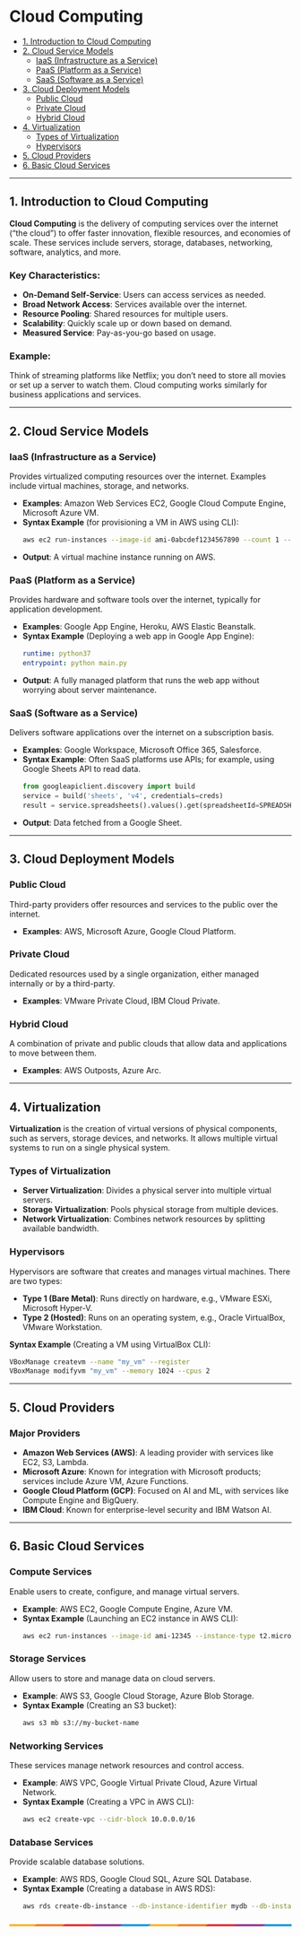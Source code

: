 # Cloud Computing

- [1. Introduction to Cloud Computing](#introduction-to-cloud-computing)
- [2. Cloud Service Models](#cloud-service-models)
    - [IaaS (Infrastructure as a Service)](#iaas-infrastructure-as-a-service)
    - [PaaS (Platform as a Service)](#paas-platform-as-a-service)
    - [SaaS (Software as a Service)](#saas-software-as-a-service)
- [3. Cloud Deployment Models](#cloud-deployment-models)
    - [Public Cloud](#public-cloud)
    - [Private Cloud](#private-cloud)
    - [Hybrid Cloud](#hybrid-cloud)
- [4. Virtualization](#virtualization)
    - [Types of Virtualization](#types-of-virtualization)
    - [Hypervisors](#hypervisors)
- [5. Cloud Providers](#cloud-providers)
- [6. Basic Cloud Services](#basic-cloud-services)

---

## 1. Introduction to Cloud Computing

**Cloud Computing** is the delivery of computing services over the internet (“the cloud”) to offer faster innovation, flexible resources, and economies of scale. These services include servers, storage, databases, networking, software, analytics, and more.

### Key Characteristics:
- **On-Demand Self-Service**: Users can access services as needed.
- **Broad Network Access**: Services available over the internet.
- **Resource Pooling**: Shared resources for multiple users.
- **Scalability**: Quickly scale up or down based on demand.
- **Measured Service**: Pay-as-you-go based on usage.

### Example:
Think of streaming platforms like Netflix; you don’t need to store all movies or set up a server to watch them. Cloud computing works similarly for business applications and services.

---

## 2. Cloud Service Models

### IaaS (Infrastructure as a Service)
Provides virtualized computing resources over the internet. Examples include virtual machines, storage, and networks.

- **Examples**: Amazon Web Services EC2, Google Cloud Compute Engine, Microsoft Azure VM.
- **Syntax Example** (for provisioning a VM in AWS using CLI):
  ```bash
  aws ec2 run-instances --image-id ami-0abcdef1234567890 --count 1 --instance-type t2.micro --key-name MyKeyPair
  ```
- **Output**: A virtual machine instance running on AWS.

### PaaS (Platform as a Service)
Provides hardware and software tools over the internet, typically for application development. 

- **Examples**: Google App Engine, Heroku, AWS Elastic Beanstalk.
- **Syntax Example** (Deploying a web app in Google App Engine):
  ```yaml
  runtime: python37
  entrypoint: python main.py
  ```
- **Output**: A fully managed platform that runs the web app without worrying about server maintenance.

### SaaS (Software as a Service)
Delivers software applications over the internet on a subscription basis.

- **Examples**: Google Workspace, Microsoft Office 365, Salesforce.
- **Syntax Example**: Often SaaS platforms use APIs; for example, using Google Sheets API to read data.
  ```python
  from googleapiclient.discovery import build
  service = build('sheets', 'v4', credentials=creds)
  result = service.spreadsheets().values().get(spreadsheetId=SPREADSHEET_ID, range=RANGE_NAME).execute()
  ```
- **Output**: Data fetched from a Google Sheet.

---

## 3. Cloud Deployment Models

### Public Cloud
Third-party providers offer resources and services to the public over the internet.

- **Examples**: AWS, Microsoft Azure, Google Cloud Platform.
  
### Private Cloud
Dedicated resources used by a single organization, either managed internally or by a third-party.

- **Examples**: VMware Private Cloud, IBM Cloud Private.

### Hybrid Cloud
A combination of private and public clouds that allow data and applications to move between them.

- **Examples**: AWS Outposts, Azure Arc.

---

## 4. Virtualization

**Virtualization** is the creation of virtual versions of physical components, such as servers, storage devices, and networks. It allows multiple virtual systems to run on a single physical system.

### Types of Virtualization
- **Server Virtualization**: Divides a physical server into multiple virtual servers.
- **Storage Virtualization**: Pools physical storage from multiple devices.
- **Network Virtualization**: Combines network resources by splitting available bandwidth.

### Hypervisors
Hypervisors are software that creates and manages virtual machines. There are two types:

- **Type 1 (Bare Metal)**: Runs directly on hardware, e.g., VMware ESXi, Microsoft Hyper-V.
- **Type 2 (Hosted)**: Runs on an operating system, e.g., Oracle VirtualBox, VMware Workstation.

**Syntax Example** (Creating a VM using VirtualBox CLI):
```bash
VBoxManage createvm --name "my_vm" --register
VBoxManage modifyvm "my_vm" --memory 1024 --cpus 2
```

---

## 5. Cloud Providers

### Major Providers
- **Amazon Web Services (AWS)**: A leading provider with services like EC2, S3, Lambda.
- **Microsoft Azure**: Known for integration with Microsoft products; services include Azure VM, Azure Functions.
- **Google Cloud Platform (GCP)**: Focused on AI and ML, with services like Compute Engine and BigQuery.
- **IBM Cloud**: Known for enterprise-level security and IBM Watson AI.

---

## 6. Basic Cloud Services

### Compute Services
Enable users to create, configure, and manage virtual servers.

- **Example**: AWS EC2, Google Compute Engine, Azure VM.
- **Syntax Example** (Launching an EC2 instance in AWS CLI):
  ```bash
  aws ec2 run-instances --image-id ami-12345 --instance-type t2.micro --key-name MyKeyPair
  ```

### Storage Services
Allow users to store and manage data on cloud servers.

- **Example**: AWS S3, Google Cloud Storage, Azure Blob Storage.
- **Syntax Example** (Creating an S3 bucket):
  ```bash
  aws s3 mb s3://my-bucket-name
  ```

### Networking Services
These services manage network resources and control access.

- **Example**: AWS VPC, Google Virtual Private Cloud, Azure Virtual Network.
- **Syntax Example** (Creating a VPC in AWS CLI):
  ```bash
  aws ec2 create-vpc --cidr-block 10.0.0.0/16
  ```

### Database Services
Provide scalable database solutions.

- **Example**: AWS RDS, Google Cloud SQL, Azure SQL Database.
- **Syntax Example** (Creating a database in AWS RDS):
  ```bash
  aws rds create-db-instance --db-instance-identifier mydb --db-instance-class db.t2.micro --engine mysql
  ```

<img src="https://github.com/akashdip2001/college-final-year-project/blob/main/img/colour_line.png">
